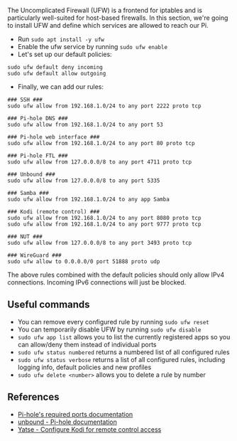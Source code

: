 The Uncomplicated Firewall (UFW) is a frontend for iptables and is particularly well-suited for host-based firewalls. In this section, we're going to install UFW and define which services are allowed to reach our Pi.

- Run `sudo apt install -y ufw`
- Enable the ufw service by running `sudo ufw enable`
- Let's set up our default policies:
```
sudo ufw default deny incoming
sudo ufw default allow outgoing
```
- Finally, we can add our rules:
```
### SSH ###
sudo ufw allow from 192.168.1.0/24 to any port 2222 proto tcp

### Pi-hole DNS ###
sudo ufw allow from 192.168.1.0/24 to any port 53

### Pi-hole web interface ###
sudo ufw allow from 192.168.1.0/24 to any port 80 proto tcp

### Pi-hole FTL ###
sudo ufw allow from 127.0.0.0/8 to any port 4711 proto tcp

### Unbound ###
sudo ufw allow from 127.0.0.0/8 to any port 5335

### Samba ###
sudo ufw allow from 192.168.1.0/24 to any app Samba

### Kodi (remote control) ###
sudo ufw allow from 192.168.1.0/24 to any port 8080 proto tcp
sudo ufw allow from 192.168.1.0/24 to any port 9777 proto tcp

### NUT ###
sudo ufw allow from 127.0.0.0/8 to any port 3493 proto tcp

### WireGuard ###
sudo ufw allow to 0.0.0.0/0 port 51888 proto udp
```

The above rules combined with the default policies should only allow IPv4 connections. Incoming IPv6 connections will just be blocked. 

## Useful commands
- You can remove every configured rule by running `sudo ufw reset`
- You can temporarily disable UFW by running `sudo ufw disable`
- `sudo ufw app list` allows you to list the currently registered apps so you can allow/deny them instead of individual ports
- `sudo ufw status numbered` returns a numbered list of all configured rules
- `sudo ufw status verbose` returns a list of all configured rules, including logging info, default policies and new profiles
- `sudo ufw delete <number>` allows you to delete a rule by number

## References
- [Pi-hole's required ports documentation](https://docs.pi-hole.net/main/prerequisites/#ports)
- [unbound - Pi-hole documentation](https://docs.pi-hole.net/guides/dns/unbound/)
- [Yatse - Configure Kodi for remote control access](https://yatse.tv/wiki/configure-kodi-remote-control-access)